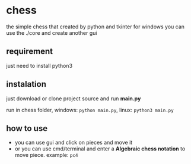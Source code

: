 # chess 
the simple chess that created by python and tkinter for windows
you can use the ./core and create another gui
## requirement
just need to install python3
## instalation
just download or clone project source and run **main.py** 

run in chess folder, windows: ` python main.py `, linux: ```python3 main.py```
## how to use
* you can use gui and click on pieces and move it
* or you can use cmd/terminal and enter a **Algebraic chess notation** to move piece.
example: `pc4`
